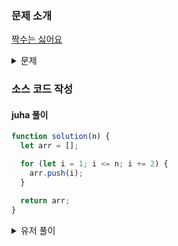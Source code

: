 ### 문제 소개

[짝수는 싫어요](https://school.programmers.co.kr/learn/courses/30/lessons/120813)

<details>
<summary>문제</summary>
<div markdown="1">

정수 n이 매개변수로 주어질 때,
n 이하의 홀수가 오름차순으로 담긴 배열을 return하도록 solution 함수를 완성해주세요.

</div>
</details>

### 소스 코드 작성

#### juha 풀이

```js
function solution(n) {
  let arr = [];

  for (let i = 1; i <= n; i += 2) {
    arr.push(i);
  }

  return arr;
}
```

<details>
<summary>유저 풀이</summary>
<div markdown="2">

```js
const solution = (n) =>
  Array.from({ length: n }, (_, i) => i + 1).filter((i) => i % 2 !== 0);
```

</div>
</details>
